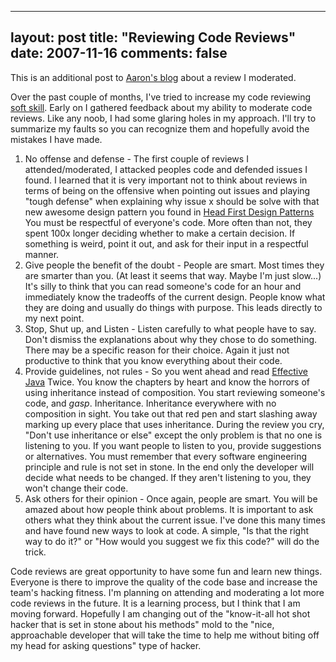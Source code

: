 
---
layout: post
title: "Reviewing Code Reviews"
date: 2007-11-16
comments: false
---


This is an additional post to [Aaron's blog][1] about a review I moderated.

Over the past couple of months, I've tried to increase my code reviewing [soft skill][2]. Early on I 
gathered feedback about my ability to moderate code reviews. Like any noob, I had some glaring holes in 
my approach. I'll try to summarize my faults so you can recognize them and hopefully avoid the mistakes I 
have made. 

1. No offense and defense - The first couple of reviews I attended/moderated, I attacked peoples code and 
defended issues I found. I learned that it is very important not to think about reviews in terms of being 
on the offensive when pointing out issues and playing "tough defense" when explaining why issue x should 
be solve with that new awesome design pattern you found in [Head First Design Patterns][3] You must be 
respectful of everyone's code. More often than not, they spent 100x longer deciding whether to make a 
certain decision.  If something is weird, point it out, and ask for their input in a respectful manner. 
2. Give people the benefit of the doubt - People are smart. Most times they are smarter than you. (At 
least it seems that way. Maybe I'm just slow...)   It's silly to think that you can read someone's code 
for an hour and immediately know the tradeoffs of the current design. People know what they are doing and 
usually do things with purpose. This leads directly to my next point. 
3. Stop, Shut up, and Listen - Listen carefully to what people have to say. Don't dismiss the 
explanations about why they chose to do something. There may be a specific reason for their choice. 
Again it just not productive to think that you know everything about their code. 
4. Provide guidelines, not rules - So you went ahead and read [Effective Java][4] Twice. You know the 
chapters by heart and know the horrors of using inheritance instead of composition. You start reviewing 
someone's code, and *gasp*. Inheritance. Inheritance everywhere with no composition in sight. You take 
out that red pen and start slashing away marking up every place that uses inheritance. During the review 
you cry, "Don't use inheritance or else" except the only problem is that no one is listening to you. If 
you want people to listen to you, provide suggestions or alternatives. You must remember that every 
software engineering principle and rule is not set in stone. In the end only the developer will decide 
what needs to be changed. If they aren't listening to you, they won't change their code. 
5. Ask others for their opinion - Once again, people are smart. You will be amazed about how people think 
about problems. It is important to ask others what they think about the current issue. I've done this 
many times and have found new ways to look at code. A simple, "Is that the right way to do it?" or "How 
would you suggest we fix this code?" will do the trick.

Code reviews are great opportunity to have some fun and learn new things. Everyone is there to improve 
the quality of the code base and increase the team's hacking fitness. I'm planning on attending and 
moderating a lot more code reviews in the future. It is a learning process, but I think that I am moving 
forward. Hopefully I am changing out of the "know-it-all hot shot hacker that is set in stone about his 
methods" mold to the "nice, approachable developer that will take the time to help me without biting off 
my head for asking questions" type of hacker.




  [1]: http://kagawaa.blogspot.com/2007/11/learning-how-to-run-code-reviews.html
  [2]: http://kagawaa.blogspot.com/2007/11/work-on-your-soft-skills.html
  [3]: http://books.google.com/books?id=LjJcCnNf92kC&amp;dq=head+first+design+patterns&amp;pg=PP1&amp;ots=_85-4Aoas0&amp;sig=DSXqsXzB1heW6CqpQngk1-BnY7U&amp;prev=http://www.google.com/search%3Fhl%3Den%26client%3Dfirefox-a%26rls%3Dorg.mozilla%253Aen-US%253Aofficial%26hs%3Dfwd%26q%3Dhead%2Bfirst%2Bdesign%2Bpatterns%26btnG%3DSearch&amp;sa=X&amp;oi=print&amp;ct=title&amp;cad=one-book-with-thumbnail
  [4]: http://www.amazon.com/Effective-Java-Programming-Language-Guide/dp/0321356683/ref=pd_bbs_sr_1?ie=UTF8&amp;s=books&amp;qid=1195210706&amp;sr=1-1
